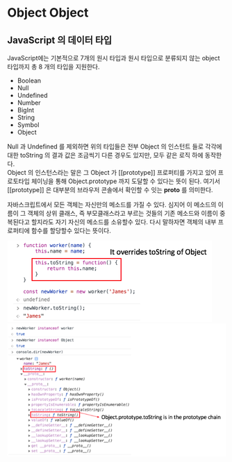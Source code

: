 # Object Object

## JavaScript 의 데이터 타입  

  JavaScript에는 기본적으로 7개의 원시 타입과 원시 타입으로 분류되지 않는 object 타입까지 총 8 개의 타입을 지원한다.
  
  - Boolean
  - Null
  - Undefined
  - Number
  - BigInt
  - String
  - Symbol
  - Object
  
  Null 과 Undefined 를 제외하면 위의 타입들은 전부 Object 의 인스턴트 들로 각각에 대한 toString 의 결과 값은 조금씩기 다른 경우도 있지만, 모두 같은 로직 하에 동작한다.  
Object 의 인스턴스라는 말은 그 Object 가 [[prototype]] 프로퍼티를 가지고 있어 프로토타입 체이닝을 통해 Object.prototype 까지 도달할 수 있다는 뜻이 된다. 여기서 [[prototype]] 은 대부분의 브라우저 콘솔에서 확인할 수 잇는 __proto__ 를 의미한다.

자바스크립트에서 모든 객체는 자신만의 메소드를 가질 수 있다. 심지어 이 메소드의 이름이 그 객체의 상위 클래스, 즉 부모클래스라고 부르는 것들의 기존 메소드와 이름이 중복된다고 할지라도 자기 자신의 메소드를 소유할수 있다. 다시 말하자면 객체의 내부 프로퍼티에 함수를 할당할수 있다는 뜻이다.

![toString()1](../image/jstostring1.jpg)
![toString()1](../image/jstostring2.jpg)

